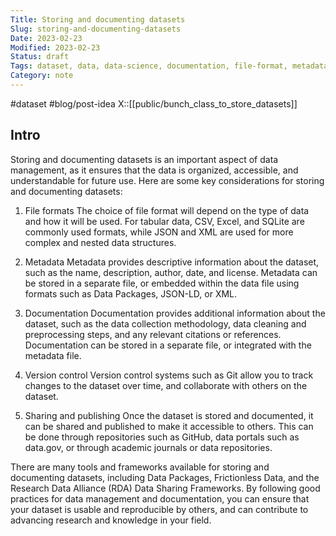 ```yaml
---
Title: Storing and documenting datasets
Slug: storing-and-documenting-datasets
Date: 2023-02-23
Modified: 2023-02-23
Status: draft
Tags: dataset, data, data-science, documentation, file-format, metadata, version-control
Category: note
---
```



#dataset 
#blog/post-idea 
X::[[public/bunch_class_to_store_datasets]]

## Intro
Storing and documenting datasets is an important aspect of data management, as it ensures that the data is organized, accessible, and understandable for future use. Here are some key considerations for storing and documenting datasets:

1.  File formats
The choice of file format will depend on the type of data and how it will be used. For tabular data, CSV, Excel, and SQLite are commonly used formats, while JSON and XML are used for more complex and nested data structures.
    
2.  Metadata
Metadata provides descriptive information about the dataset, such as the name, description, author, date, and license. Metadata can be stored in a separate file, or embedded within the data file using formats such as Data Packages, JSON-LD, or XML.
    
3.  Documentation
Documentation provides additional information about the dataset, such as the data collection methodology, data cleaning and preprocessing steps, and any relevant citations or references. Documentation can be stored in a separate file, or integrated with the metadata file.
    
4.  Version control
Version control systems such as Git allow you to track changes to the dataset over time, and collaborate with others on the dataset.
    
5.  Sharing and publishing
Once the dataset is stored and documented, it can be shared and published to make it accessible to others. This can be done through repositories such as GitHub, data portals such as data.gov, or through academic journals or data repositories.
    

There are many tools and frameworks available for storing and documenting datasets, including Data Packages, Frictionless Data, and the Research Data Alliance (RDA) Data Sharing Frameworks. By following good practices for data management and documentation, you can ensure that your dataset is usable and reproducible by others, and can contribute to advancing research and knowledge in your field.